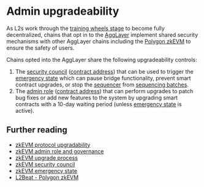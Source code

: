 # Admin upgradeability

As L2s work through the [training wheels stage](https://medium.com/l2beat/introducing-stages-a-framework-to-evaluate-rollups-maturity-d290bb22befe) to become fully decentralized, chains that opt in to the [AggLayer](https://docs.polygon.technology/cdk/glossary/#agglayer-v1-al1) implement shared security mechanisms with other AggLayer chains including the [Polygon zkEVM](https://docs.polygon.technology/zkEVM/architecture/protocol/upgradability/) to ensure the safety of users.

Chains opted into the AggLayer share the following upgradeability controls:

1. The [security council](https://docs.polygon.technology/zkEVM/architecture/protocol/security-council/) ([contract address](https://etherscan.io/address/0x37c58Dfa7BF0A165C5AAEdDf3e2EdB475ac6Dcb6)) that can be used to trigger the [emergency state](https://docs.polygon.technology/zkEVM/architecture/protocol/malfunction-resistance/emergency-state/) which can pause bridge functionality, prevent smart contract upgrades, or stop the [sequencer](./architecture.md#sequencer) from [sequencing batches](./transaction-lifecycle.md#sequenced).
2. The [admin role](https://docs.polygon.technology/zkEVM/architecture/protocol/admin-role/) ([contract address](https://etherscan.io/address/0x242daE44F5d8fb54B198D03a94dA45B5a4413e21)) that can perform upgrades to patch bug fixes or add new features to the system by upgrading smart contracts with a 10-day waiting period (unless [emergency state](https://docs.polygon.technology/zkEVM/architecture/protocol/malfunction-resistance/emergency-state/) is active).

## Further reading

- [zkEVM protocol upgradability](https://docs.polygon.technology/zkEVM/architecture/protocol/upgradability/)
- [zkEVM admin role and governance](https://docs.polygon.technology/zkEVM/architecture/protocol/admin-role/)
- [zkEVM upgrade process](https://docs.polygon.technology/zkEVM/architecture/protocol/upgrade-process/)
- [zkEVM security council](https://docs.polygon.technology/zkEVM/architecture/protocol/security-council/)
- [zkEVM emergency state](https://docs.polygon.technology/zkEVM/architecture/protocol/malfunction-resistance/emergency-state/)
- [L2Beat - Polygon zkEVM](https://l2beat.com/scaling/projects/polygonzkevm?selectedChart=activity)
